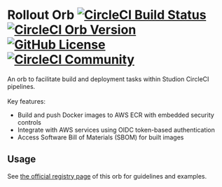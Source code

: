 # Rollout Orb [![CircleCI Build Status](https://circleci.com/gh/ExtensionEngine/pipeline-rollout-orb.svg?style=shield "CircleCI Build Status")](https://circleci.com/gh/ExtensionEngine/pipeline-rollout-orb) [![CircleCI Orb Version](https://badges.circleci.com/orbs/studion/rollout.svg)](https://circleci.com/developer/orbs/orb/studion/rollout) [![GitHub License](https://img.shields.io/badge/license-MIT-lightgrey.svg)](https://raw.githubusercontent.com/ExtensionEngine/pipeline-rollout-orb/master/LICENSE) [![CircleCI Community](https://img.shields.io/badge/community-CircleCI%20Discuss-343434.svg)](https://discuss.circleci.com/c/ecosystem/orbs)

An orb to facilitate build and deployment tasks within Studion CircleCI pipelines.\
\
Key features:

- Build and push Docker images to AWS ECR with embedded security controls
- Integrate with AWS services using OIDC token-based authentication
- Access Software Bill of Materials (SBOM) for built images

## Usage

See [the official registry page](https://circleci.com/developer/orbs/orb/studion/rollout) of this orb for guidelines and examples.

